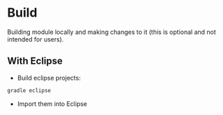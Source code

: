# Build

Building  module locally and making changes to it (this is optional and not intended for users).

## With Eclipse

- Build eclipse projects:

``` bash
gradle eclipse
```

- Import them into Eclipse
